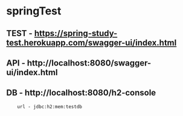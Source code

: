 # springTest

## TEST - https://spring-study-test.herokuapp.com/swagger-ui/index.html

## API - http://localhost:8080/swagger-ui/index.html

## DB - http://localhost:8080/h2-console
        url - jdbc:h2:mem:testdb

